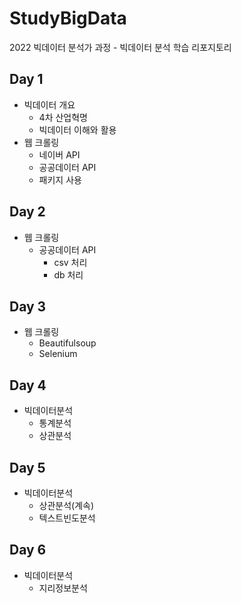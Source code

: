 # StudyBigData
2022 빅데이터 분석가 과정 - 빅데이터 분석 학습 리포지토리

## Day 1
- 빅데이터 개요
  - 4차 산업혁명
  - 빅데이터 이해와 활용
- 웹 크롤링
  - 네이버 API
  - 공공데이터 API
  - 패키지 사용

## Day 2
- 웹 크롤링
  - 공공데이터 API
    - csv 처리
    - db 처리

## Day 3
- 웹 크롤링
  - Beautifulsoup
  - Selenium


## Day 4
- 빅데이터분석
  - 통계분석
  - 상관분석


## Day 5
- 빅데이터분석
  - 상관분석(계속)
  - 텍스트빈도분석


## Day 6
- 빅데이터분석
  - 지리정보분석
